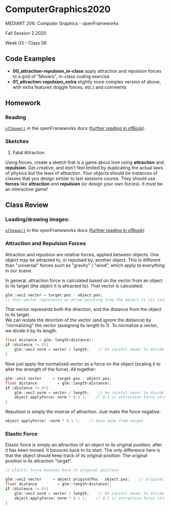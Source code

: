 # ComputerGraphics2020

MEDIART 206: Computer Graphics - openFrameworks
    
Fall Session 2 2020     

Week 03 - Class 06

## Code Examples

 - **00_attraction-repulsion_in-class** apply attraction and repulsion forces to a grid of "Movers", in-class coding exercise
 - **01_attraction-repulsion_extra** slightly more complex version of above, with extra features (toggle forces, etc.) and comments
 
 ## Homework
 
 ### Reading
 
 [`ofImage()`](http://openframeworks.cc/documentation/graphics/ofImage/) in the openFrameworks docs ([further reading in ofBook](http://openframeworks.cc/ofBook/chapters/image_processing_computer_vision.html#preliminariestoimageprocessing))
 
 ### Sketches
 
 1. Fatal Attraction
 
Using forces, create a sketch that is a game about love using **attraction** and **repulsion**. Get creative, and don't feel limited by duplicating the actual laws of physics but the laws of attraction. Your objects should be instances of classes that you design similar to last sessions course. They should use **forces** like **attraction** and **repulsion** (or design your own forces). It must be an interactive game!


## Class Review

### Loading/drawing images: 

[`ofImage()`](http://openframeworks.cc/documentation/graphics/ofImage/) in the openFrameworks docs ([further reading in ofBook](http://openframeworks.cc/ofBook/chapters/image_processing_computer_vision.html#preliminariestoimageprocessing))

### Attraction and Repulsion Forces

Attraction and repulsion are relative forces, applied between objects.  One object may be attracted to, or repulsed by, another object.  This is different than "universal" forces such as "gravity" / "wind", which apply to everything in our scene.

In general, attraction force is calculated based on the vector from an object to its target (the object it is attracted to).  That vector is calculated:

```c++
glm::vec2 vector = target.pos - object.pos;    
// this vector represents an arrow pointing from the object to its target
```

That vector represents both the direction, and the distance from the object to its target.  
We can isolate the direction of the vector (and ignore the distance) by "normalizing" the vector (assigning its length to 1).  To normalize a vector, we divide it by its length:

```c++
float distance = glm::length(distance);
if (distance != 0){
    glm::vec2 norm = vector / length;    // be careful never to divide by 0! 
}
```

Now just apply the normalized vector as a force on the object (scaling it to alter the strength of the force).
All together:

```c++
glm::vec2 vector     = target.pos - object.pos;    
float distance         = glm::length(distance);
if (distance != 0){
    glm::vec2 norm = vector / length;    // be careful never to divide by 0! 
    object.applyForce( norm * 0.1 );    // 0.1 is attraction force strength here
}
```

Repulsion is simply the inverse of attraction.  Just make the force negative:

```c++    
object.applyForce( -norm * 0.1 );    // move away from target
```

### Elastic Force

Elastic force is simply an attraction of an object to its original position, after it has been moved.  It bounces back to its start.
The only difference here is that the object should keep track of its original position.  The original position is its attraction "target".

```c++
// elastic force bounces back to original position

glm::vec2 vector     = object.originalPos - object.pos;    // original position is the target
float distance         = glm::length(distance);
if (distance != 0){
    glm::vec2 norm = vector / length;    // be careful never to divide by 0! 
    object.applyForce( norm * 0.1 );    // 0.1 is attraction force strength here
}
```
